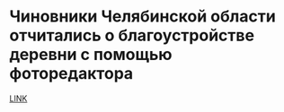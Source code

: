 # Чиновники Челябинской области отчитались о благоустройстве деревни с помощью фоторедактора



[LINK](https://varlamov.ru/1673834.html)
